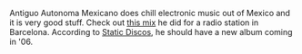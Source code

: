 ---
layout: post
wordpress_id: 53
wordpress_url: http://noesbueno.com/archives/53
date: '2006-01-08 18:51:24 -0600'
date_gmt: '2006-01-08 23:51:24 -0600'
body: |
  <p>Antiguo Autonoma Mexicano does chill electronic music out of Mexico and it is very good stuff.  Check out <a href="http://www.rebelionantioxidantes.com/entrevistas/entrevistasexperimental.htm">this mix</a> he did for a radio station in Barcelona.  According to <a href="http://www.staticdiscos.com/">Static Discos</a>, he should have a new album coming in '06. </p>
---